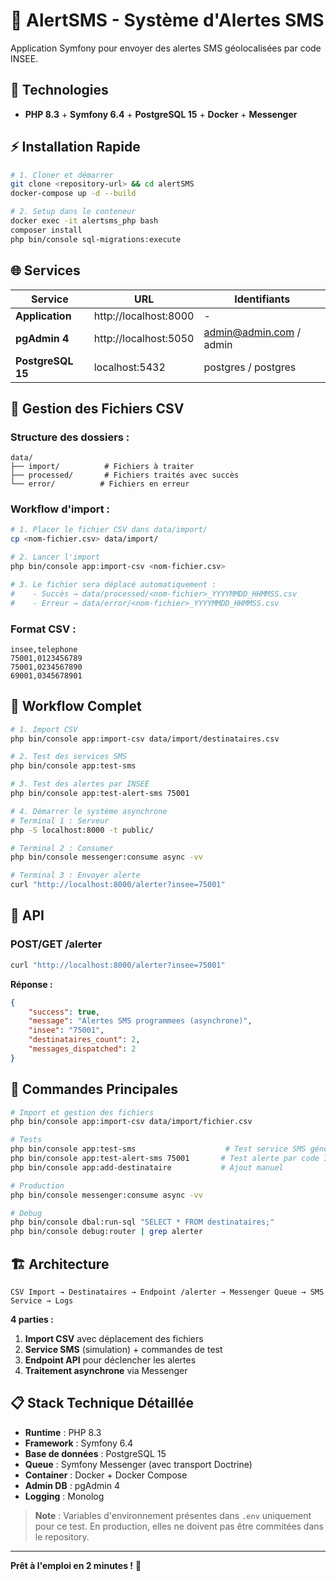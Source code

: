 # 📱 AlertSMS - Système d'Alertes SMS

Application Symfony pour envoyer des alertes SMS géolocalisées par code INSEE.

## 🚀 Technologies

-  **PHP 8.3** + **Symfony 6.4** + **PostgreSQL 15** + **Docker** + **Messenger**

## ⚡ Installation Rapide

```bash
# 1. Cloner et démarrer
git clone <repository-url> && cd alertSMS
docker-compose up -d --build

# 2. Setup dans le conteneur
docker exec -it alertsms_php bash
composer install
php bin/console sql-migrations:execute
```

## 🌐 Services

| Service           | URL                   | Identifiants            |
| ----------------- | --------------------- | ----------------------- |
| **Application**   | http://localhost:8000 | -                       |
| **pgAdmin 4**     | http://localhost:5050 | admin@admin.com / admin |
| **PostgreSQL 15** | localhost:5432        | postgres / postgres     |

## 📂 Gestion des Fichiers CSV

### **Structure des dossiers :**

```
data/
├── import/          # Fichiers à traiter
├── processed/       # Fichiers traités avec succès
└── error/          # Fichiers en erreur
```

### **Workflow d'import :**

```bash
# 1. Placer le fichier CSV dans data/import/
cp <nom-fichier.csv> data/import/

# 2. Lancer l'import
php bin/console app:import-csv <nom-fichier.csv>

# 3. Le fichier sera déplacé automatiquement :
#    - Succès → data/processed/<nom-fichier>_YYYYMMDD_HHMMSS.csv
#    - Erreur → data/error/<nom-fichier>_YYYYMMDD_HHMMSS.csv
```

### **Format CSV :**

```csv
insee,telephone
75001,0123456789
75001,0234567890
69001,0345678901
```

## 🔄 Workflow Complet

```bash
# 1. Import CSV
php bin/console app:import-csv data/import/destinataires.csv

# 2. Test des services SMS
php bin/console app:test-sms

# 3. Test des alertes par INSEE
php bin/console app:test-alert-sms 75001

# 4. Démarrer le système asynchrone
# Terminal 1 : Serveur
php -S localhost:8000 -t public/

# Terminal 2 : Consumer
php bin/console messenger:consume async -vv

# Terminal 3 : Envoyer alerte
curl "http://localhost:8000/alerter?insee=75001"
```

## 📡 API

### **POST/GET /alerter**

```bash
curl "http://localhost:8000/alerter?insee=75001"
```

**Réponse :**

```json
{
	"success": true,
	"message": "Alertes SMS programmees (asynchrone)",
	"insee": "75001",
	"destinataires_count": 2,
	"messages_dispatched": 2
}
```

## 🔧 Commandes Principales

```bash
# Import et gestion des fichiers
php bin/console app:import-csv data/import/fichier.csv

# Tests
php bin/console app:test-sms                    # Test service SMS général
php bin/console app:test-alert-sms 75001       # Test alerte par code INSEE
php bin/console app:add-destinataire           # Ajout manuel

# Production
php bin/console messenger:consume async -vv

# Debug
php bin/console dbal:run-sql "SELECT * FROM destinataires;"
php bin/console debug:router | grep alerter
```

## 🏗️ Architecture

```
CSV Import → Destinataires → Endpoint /alerter → Messenger Queue → SMS Service → Logs
```

**4 parties :**

1. **Import CSV** avec déplacement des fichiers
2. **Service SMS** (simulation) + commandes de test
3. **Endpoint API** pour déclencher les alertes
4. **Traitement asynchrone** via Messenger

## 📋 Stack Technique Détaillée

-  **Runtime** : PHP 8.3
-  **Framework** : Symfony 6.4
-  **Base de données** : PostgreSQL 15
-  **Queue** : Symfony Messenger (avec transport Doctrine)
-  **Container** : Docker + Docker Compose
-  **Admin DB** : pgAdmin 4
-  **Logging** : Monolog

> **Note** : Variables d'environnement présentes dans `.env` uniquement pour ce test. En production, elles ne doivent pas être commitées dans le repository.

---

**Prêt à l'emploi en 2 minutes !** 🚀

